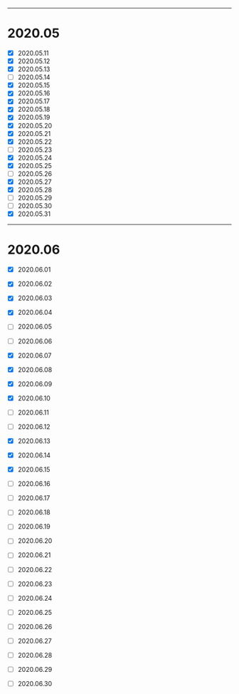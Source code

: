 ------------------------------------------------------------------------------
# 2020.05
-	[x] 2020.05.11
-	[x] 2020.05.12
-	[x]	2020.05.13
-	[ ]	2020.05.14
-	[x]	2020.05.15
-	[x]	2020.05.16
-	[x]	2020.05.17
-	[x]	2020.05.18
-	[x]	2020.05.19
-	[x]	2020.05.20
-	[x]	2020.05.21
-	[x]	2020.05.22
-	[ ]	2020.05.23
-	[x]	2020.05.24
-	[x]	2020.05.25
-	[ ]	2020.05.26
-	[x]	2020.05.27
-	[x]	2020.05.28
-	[ ]	2020.05.29
-	[ ]	2020.05.30
-	[x]	2020.05.31
------------------------------------------------------------------------------
# 2020.06
- [x] 2020.06.01
- [x] 2020.06.02
- [x] 2020.06.03
- [x] 2020.06.04
- [ ] 2020.06.05
- [ ] 2020.06.06
- [x] 2020.06.07
- [x] 2020.06.08
- [x] 2020.06.09
- [x] 2020.06.10
- [ ] 2020.06.11
- [ ] 2020.06.12
- [x] 2020.06.13
- [x] 2020.06.14
- [x] 2020.06.15
- [ ] 2020.06.16
- [ ] 2020.06.17
- [ ] 2020.06.18
- [ ] 2020.06.19
- [ ] 2020.06.20
- [ ] 2020.06.21
- [ ] 2020.06.22
- [ ] 2020.06.23
- [ ] 2020.06.24
- [ ] 2020.06.25
- [ ] 2020.06.26
- [ ] 2020.06.27
- [ ] 2020.06.28
- [ ] 2020.06.29
- [ ] 2020.06.30



